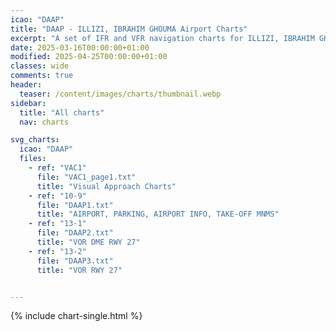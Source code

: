 ```yaml
---
icao: "DAAP" 
title: "DAAP - ILLIZI, IBRAHIM GHOUMA Airport Charts"
excerpt: "A set of IFR and VFR navigation charts for ILLIZI, IBRAHIM GHOUMA Airport"
date: 2025-03-16T00:00:00+01:00
modified: 2025-04-25T00:00:00+01:00
classes: wide
comments: true
header:
  teaser: /content/images/charts/thumbnail.webp
sidebar:
  title: "All charts"
  nav: charts

svg_charts:
  icao: "DAAP"
  files:
    - ref: "VAC1"
      file: "VAC1_page1.txt"
      title: "Visual Approach Charts"
    - ref: "10-9"
      file: "DAAP1.txt"
      title: "AIRPORT, PARKING, AIRPORT INFO, TAKE-OFF MNMS"
    - ref: "13-1"
      file: "DAAP2.txt"
      title: "VOR DME RWY 27"
    - ref: "13-2"
      file: "DAAP3.txt"
      title: "VOR RWY 27"


---
```


{% include chart-single.html %}